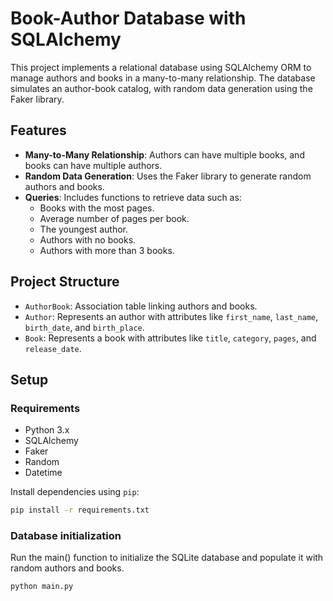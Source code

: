 # Book-Author Database with SQLAlchemy

This project implements a relational database using SQLAlchemy ORM to manage authors and books in a many-to-many relationship. The database simulates an author-book catalog, with random data generation using the Faker library.

## Features

- **Many-to-Many Relationship**: Authors can have multiple books, and books can have multiple authors.
- **Random Data Generation**: Uses the Faker library to generate random authors and books.
- **Queries**: Includes functions to retrieve data such as:
  - Books with the most pages.
  - Average number of pages per book.
  - The youngest author.
  - Authors with no books.
  - Authors with more than 3 books.

## Project Structure

- `AuthorBook`: Association table linking authors and books.
- `Author`: Represents an author with attributes like `first_name`, `last_name`, `birth_date`, and `birth_place`.
- `Book`: Represents a book with attributes like `title`, `category`, `pages`, and `release_date`.

## Setup

### Requirements

- Python 3.x
- SQLAlchemy
- Faker
- Random
- Datetime

Install dependencies using `pip`:

```bash
pip install -r requirements.txt
```

### Database initialization

Run the main() function to initialize the SQLite database and populate 
it with random authors and books.

```bash
python main.py
```


